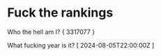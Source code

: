 # Fuck the rankings

Who the hell am I?
{ 3317077 }

What fucking year is it?
[ 2024-08-05T22:00:00Z ]
